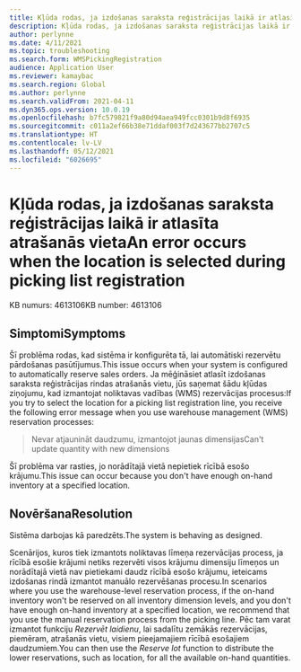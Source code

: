 ```yaml
---
title: Kļūda rodas, ja izdošanas saraksta reģistrācijas laikā ir atlasīta atrašanās vieta
description: Kļūda rodas, ja izdošanas saraksta reģistrācijas laikā ir atlasīta atrašanās vieta.
author: perlynne
ms.date: 4/11/2021
ms.topic: troubleshooting
ms.search.form: WMSPickingRegistration
audience: Application User
ms.reviewer: kamaybac
ms.search.region: Global
ms.author: perlynne
ms.search.validFrom: 2021-04-11
ms.dyn365.ops.version: 10.0.19
ms.openlocfilehash: b7fc579821f9a80d94aea949fcc0301b9d8f6935
ms.sourcegitcommit: c011a2ef66b38e71ddaf003f7d243677bb2707c5
ms.translationtype: HT
ms.contentlocale: lv-LV
ms.lasthandoff: 05/12/2021
ms.locfileid: "6026695"
---
```

# <a name="an-error-occurs-when-the-location-is-selected-during-picking-list-registration"></a><span data-ttu-id="9b147-103">Kļūda rodas, ja izdošanas saraksta reģistrācijas laikā ir atlasīta atrašanās vieta</span><span class="sxs-lookup"><span data-stu-id="9b147-103">An error occurs when the location is selected during picking list registration</span></span>

<span data-ttu-id="9b147-104">KB numurs: 4613106</span><span class="sxs-lookup"><span data-stu-id="9b147-104">KB number: 4613106</span></span>

## <a name="symptoms"></a><span data-ttu-id="9b147-105">Simptomi</span><span class="sxs-lookup"><span data-stu-id="9b147-105">Symptoms</span></span>

<span data-ttu-id="9b147-106">Šī problēma rodas, kad sistēma ir konfigurēta tā, lai automātiski rezervētu pārdošanas pasūtījumus.</span><span class="sxs-lookup"><span data-stu-id="9b147-106">This issue occurs when your system is configured to automatically reserve sales orders.</span></span> <span data-ttu-id="9b147-107">Ja mēģināsiet atlasīt izdošanas saraksta reģistrācijas rindas atrašanās vietu, jūs saņemat šādu kļūdas ziņojumu, kad izmantojat noliktavas vadības (WMS) rezervācijas procesus:</span><span class="sxs-lookup"><span data-stu-id="9b147-107">If you try to select the location for a picking list registration line, you receive the following error message when you use warehouse management (WMS) reservation processes:</span></span>

> <span data-ttu-id="9b147-108">Nevar atjaunināt daudzumu, izmantojot jaunas dimensijas</span><span class="sxs-lookup"><span data-stu-id="9b147-108">Can't update quantity with new dimensions</span></span>

<span data-ttu-id="9b147-109">Šī problēma var rasties, jo norādītajā vietā nepietiek rīcībā esošo krājumu.</span><span class="sxs-lookup"><span data-stu-id="9b147-109">This issue can occur because you don't have enough on-hand inventory at a specified location.</span></span>

## <a name="resolution"></a><span data-ttu-id="9b147-110">Novēršana</span><span class="sxs-lookup"><span data-stu-id="9b147-110">Resolution</span></span>

<span data-ttu-id="9b147-111">Sistēma darbojas kā paredzēts.</span><span class="sxs-lookup"><span data-stu-id="9b147-111">The system is behaving as designed.</span></span>

<span data-ttu-id="9b147-112">Scenārijos, kuros tiek izmantots noliktavas līmeņa rezervācijas process, ja rīcībā esošie krājumi netiks rezervēti visos krājumu dimensiju līmeņos un norādītajā vietā nav pietiekami daudz rīcībā esošo krājumu, ieteicams izdošanas rindā izmantot manuālo rezervēšanas procesu.</span><span class="sxs-lookup"><span data-stu-id="9b147-112">In scenarios where you use the warehouse-level reservation process, if the on-hand inventory won't be reserved on all inventory dimension levels, and you don't have enough on-hand inventory at a specified location, we recommend that you use the manual reservation process from the picking line.</span></span> <span data-ttu-id="9b147-113">Pēc tam varat izmantot funkciju *Rezervēt laidienu*, lai sadalītu zemākās rezervācijas, piemēram, atrašanās vietu, visiem pieejamajiem rīcībā esošajiem daudzumiem.</span><span class="sxs-lookup"><span data-stu-id="9b147-113">You can then use the *Reserve lot* function to distribute the lower reservations, such as location, for all the available on-hand quantities.</span></span>
